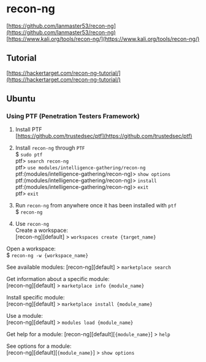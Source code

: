 # recon-ng  
[https://github.com/lanmaster53/recon-ng](https://github.com/lanmaster53/recon-ng)  
[https://www.kali.org/tools/recon-ng/](https://www.kali.org/tools/recon-ng/)  

## Tutorial  
[https://hackertarget.com/recon-ng-tutorial/](https://hackertarget.com/recon-ng-tutorial/)  

## Ubuntu  

### Using PTF (Penetration Testers Framework)  

1. Install PTF  
[https://github.com/trustedsec/ptf](https://github.com/trustedsec/ptf)  

2. Install `recon-ng` through `PTF`  
$ `sudo ptf`  
ptf> `search recon-ng`  
ptf> `use modules/intelligence-gathering/recon-ng`  
ptf:(modules/intelligence-gathering/recon-ng)> `show options`    
ptf:(modules/intelligence-gathering/recon-ng)> `install`  
ptf:(modules/intelligence-gathering/recon-ng)> `exit`  
ptf> `exit`  

3. Run `recon-ng` from anywhere once it has been installed with `ptf`  
$ `recon-ng`  

4. Use `recon-ng`  
Create a workspace:    
[recon-ng][default] > `workspaces create {target_name}`

Open a workspace:  
$ `recon-ng -w {workspace_name}`  

See available modules:
[recon-ng][default] > `marketplace search`  

Get information about a specific module:  
[recon-ng][default] > `marketplace info {module_name}`  

Install specific module:  
[recon-ng][default] > `marketplace install {module_name}`  

Use a module:  
[recon-ng][default] > `modules load {module_name}`  

Get help for a module:
[recon-ng][default][`{module_name}`] > `help`  

See options for a module:  
[recon-ng][default][`{module_name}`] > `show options`  
